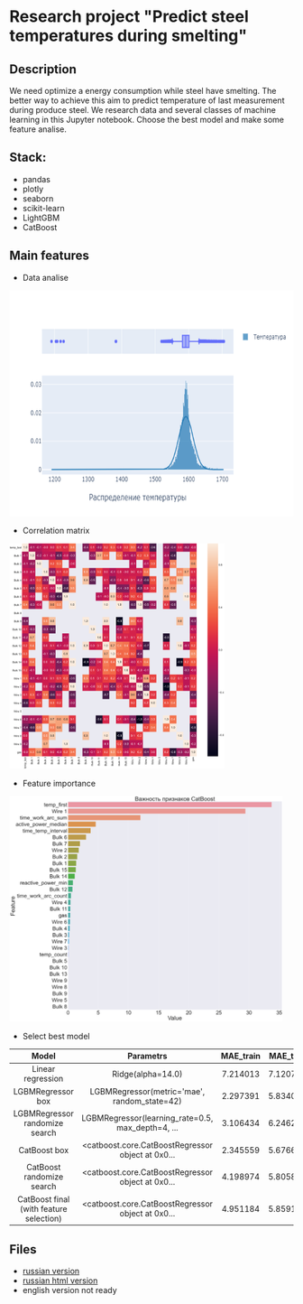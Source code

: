 # Research project "Predict steel temperatures during smelting"

## Description
We need optimize a energy consumption while steel have smelting. The better way to achieve this aim to predict temperature of last measurement during produce steel.
We research data and several classes of machine learning in this Jupyter notebook. Choose the best model and make some feature analise.

## Stack:
* pandas
* plotly
* seaborn
* scikit-learn
* LightGBM
* CatBoost


## Main features
* Data analise
<img src="./files/DataAnalise.png" height="400">

* Сorrelation matrix
<img src="./files/CorrelationMatrix.png" height="400">

* Feature importance
<img src="./files/FeatureImportant.png" height="400">

* Select best model

|                   Model                   |                     Parametrs                     | MAE_train | MAE_test |
|:-----------------------------------------:|:-------------------------------------------------:|:---------:|:--------:|
| Linear   regression                       | Ridge(alpha=14.0)                                 | 7.214013  | 7.120775 |
| LGBMRegressor   box                       | LGBMRegressor(metric='mae', random_state=42)      | 2.297391  | 5.834022 |
| LGBMRegressor   randomize search          | LGBMRegressor(learning_rate=0.5, max_depth=4, ... | 3.106434  | 6.246245 |
| CatBoost box                              | <catboost.core.CatBoostRegressor object at 0x0... | 2.345559  | 5.676636 |
| CatBoost   randomize search               | <catboost.core.CatBoostRegressor object at 0x0... | 4.198974  | 5.805898 |
| CatBoost final   (with feature selection) | <catboost.core.CatBoostRegressor object at 0x0... | 4.951184  | 5.859172 |

## Files
* [russian version](predict-orders-taxi-russian.ipynb)
* [russian html version](predict-orders-taxi-russian.ipynb)
* english version not ready
